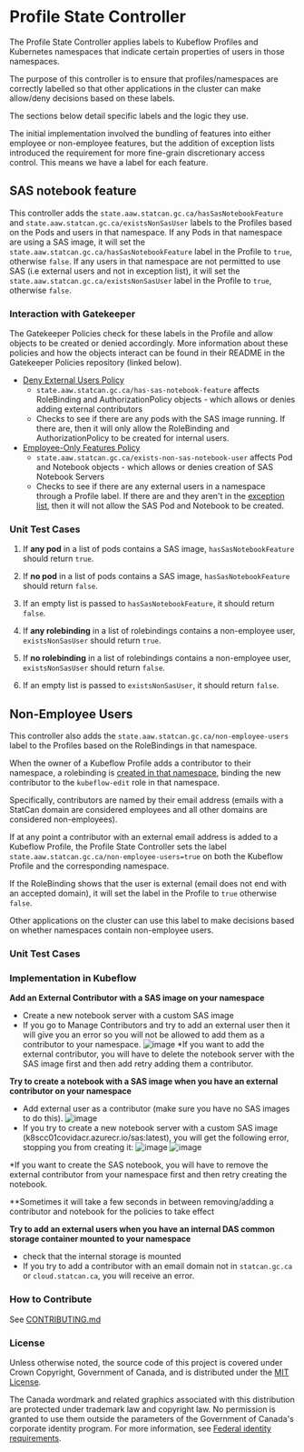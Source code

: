 # Profile State Controller

The Profile State Controller applies labels to Kubeflow Profiles and Kubernetes namespaces that indicate certain properties of users in those namespaces.

The purpose of this controller is to ensure that profiles/namespaces are correctly labelled so that other applications in the cluster can make allow/deny decisions based on these labels.

The sections below detail specific labels and the logic they use.

The initial implementation involved the bundling of features into either employee or non-employee features, but the addition of exception lists introduced the requirement for more fine-grain discretionary access control. This means we have a label for each feature.
## SAS notebook feature

This controller adds the `state.aaw.statcan.gc.ca/hasSasNotebookFeature` and `state.aaw.statcan.gc.ca/existsNonSasUser` labels to the Profiles based on the Pods and users in that namespace.
If any Pods in that namespace are using a SAS image, it will set the `state.aaw.statcan.gc.ca/hasSasNotebookFeature` label in the Profile to `true`, otherwise `false`.
If any users in that namespace are not permitted to use SAS (i.e external users and not in exception list), it will set the `state.aaw.statcan.gc.ca/existsNonSasUser` label in the Profile to `true`, otherwise `false`.

### Interaction with Gatekeeper

The Gatekeeper Policies check for these labels in the Profile and allow objects to be created or denied accordingly. More information about these policies and how the objects interact can be found in their README in the Gatekeeper Policies repository (linked below).
- [Deny External Users Policy](https://github.com/StatCan/gatekeeper-policies/tree/master/general/deny-external-users)
  - `state.aaw.statcan.gc.ca/has-sas-notebook-feature` affects RoleBinding and AuthorizationPolicy objects - which allows or denies adding external contributors
  - Checks to see if there are any pods with the SAS image running. If there are, then it will only allow the RoleBinding and AuthorizationPolicy to be created for internal users.
- [Employee-Only Features Policy](https://github.com/StatCan/gatekeeper-policies/tree/master/pod-security-policy/deny-employee-only-features)
  - `state.aaw.statcan.gc.ca/exists-non-sas-notebook-user` affects Pod and Notebook objects - which allows or denies creation of SAS Notebook Servers
  - Checks to see if there are any external users in a namespace through a Profile label. If there are and they aren't in the [exception list](https://github.com/StatCan/aaw-kubeflow-profiles/blob/main/non-employee-exceptions-config.jsonnet), then it will not allow the SAS Pod and Notebook to be created.

### Unit Test Cases

1. If **any pod** in a list of pods contains a SAS image, `hasSasNotebookFeature` should return `true`.
2. If **no pod** in a list of pods contains a SAS image,  `hasSasNotebookFeature` should return `false`.
3. If an empty list is passed to `hasSasNotebookFeature`, it should return `false`.

4. If **any rolebinding** in a list of rolebindings contains a non-employee user, `existsNonSasUser` should return `true`.
5. If **no rolebinding** in a list of rolebindings contains a non-employee user, `existsNonSasUser` should return `false`.
6. If an empty list is passed to `existsNonSasUser`, it should return `false`.

## Non-Employee Users

This controller also adds the `state.aaw.statcan.gc.ca/non-employee-users` label to the Profiles based on the RoleBindings in that namespace.

When the owner of a Kubeflow Profile adds a contributor to their namespace, a rolebinding is [created in that namespace](https://www.kubeflow.org/docs/components/multi-tenancy/getting-started/#managing-contributors-manually), binding the new contributor to the `kubeflow-edit` role in that namespace.

Specifically, contributors are named by their email address (emails with a StatCan domain are considered employees and all other domains are considered non-employees).

If at any point a contributor with an external email address is added to a Kubeflow Profile, the Profile State Controller sets the label `state.aaw.statcan.gc.ca/non-employee-users=true` on both the Kubeflow Profile and the corresponding namespace.

If the RoleBinding shows that the user is external (email does not end with an accepted domain), it will set the label in the Profile to `true` otherwise `false`.

Other applications on the cluster can use this label to make decisions based on whether namespaces contain non-employee users.

### Unit Test Cases


### Implementation in Kubeflow
**Add an External Contributor with a SAS image on your namespace**
- Create a new notebook server with a custom SAS image
- If you go to Manage Contributors and try to add an external user then it will give you an error so you will not be allowed to add them as a contributor to your namespace.
![image](https://user-images.githubusercontent.com/57377830/171225642-4291de80-9e33-4f3f-9192-d0d608269198.png)
*If you want to add the external contributor, you will have to delete the notebook server with the SAS image first and then add retry adding them a contributor.

**Try to create a notebook with a SAS image when you have an external contributor on your namespace**
- Add external user as a contributor (make sure you have no SAS images to do this).
![image](https://user-images.githubusercontent.com/57377830/171225762-69ec2ac1-425b-4d9f-975b-dc6bc251833d.png)
- If you try to create a new notebook server with a custom SAS image (k8scc01covidacr.azurecr.io/sas:latest), you will get the following error, stopping you from creating it:
![image](https://user-images.githubusercontent.com/57377830/171225844-5f1e9da6-f304-4c82-8d26-81f0be0aa577.png)
![image](https://user-images.githubusercontent.com/57377830/171225864-cfd8fa61-b8a8-41ed-a5f8-3d316d7bf35c.png)


*If you want to create the SAS notebook, you will have to remove the external contributor from your namespace first and then retry creating the notebook.

**Sometimes it will take a few seconds in between removing/adding a contributor and notebook for the policies to take effect

**Try to add an external users when you have an internal DAS common storage container mounted to your namespace**
- check that the internal storage is mounted
- If you try to add a contributor with an email domain not in `statcan.gc.ca` or `cloud.statcan.ca`, you will receive an error.


### How to Contribute

See [CONTRIBUTING.md](CONTRIBUTING.md)

### License

Unless otherwise noted, the source code of this project is covered under Crown Copyright, Government of Canada, and is distributed under the [MIT License](LICENSE).

The Canada wordmark and related graphics associated with this distribution are protected under trademark law and copyright law.
No permission is granted to use them outside the parameters of the Government of Canada's corporate identity program.
For more information, see [Federal identity requirements](https://www.canada.ca/en/treasury-board-secretariat/topics/government-communications/federal-identity-requirements.html).
